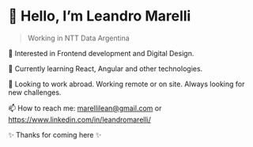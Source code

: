 # 👋 Hello, I’m Leandro Marelli

> Working in NTT Data Argentina 

👀 Interested in Frontend development and Digital Design.

🌱 Currently learning React, Angular and other technologies.

💞️ Looking to work abroad. Working remote or on site. Always looking for new challenges.

📫 How to reach me: marellilean@gmail.com or https://www.linkedin.com/in/leandromarelli/


✨ Thanks for coming here ✨


<!---
leanmarelli/leanmarelli is a ✨ special ✨ repository because its `README.md` (this file) appears on your GitHub profile.
You can click the Preview link to take a look at your changes.
--->
